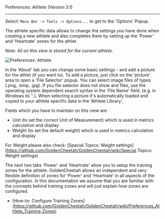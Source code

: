Preferences: Athlete (Version 3.1)
***

_Select:_ `Menu Bar -> Tools -> Options...` to get to the 'Options' Popup.

The athlete specific data allows to change the settings you have done when creating a new athlete and also completes them by setting up the 'Power' and 'Heartrate' zones for the athlet.

_Note: All on this view is stored for the current athlete._

![Preferences: Athlete](https://raw.githubusercontent.com/Joern-R/GoldenCheetah/master/doc/wiki/PreferencesAthlete.jpg)

In the 'About' tab you can change some basic settings - and add a picture for the athlet (if you want to). To add a picture, just click on the 'picture' area to open a 'File Selector' popup. You can select image files of types (.png, .bmp, .jpg). If you file selector does not show and files, use the operating system dependent search syntax in the 'File Name' field. (e.g. in Windows its "*.*). When selecting a picture it's automatically loaded and copied to your athlete specific data in the 'Athlete Library'.

Fields which you have to maintain on this view are:

* Unit (to set the correct Unit of Measurement) which is used in metrics calculation and display
* Weight (to set the default weight) which is used in metrics calculation and display

For Weight please also check: [Special Topics: Weight settings] (https://github.com/GoldenCheetah/GoldenCheetah/wiki/Special Topics: Weight settings) 

The next two tabs 'Power' and 'Heartrate' allow you to setup the training zones for the athlete. GoldenCheetah allows an independent and very flexible definition of zones for 'Power' and 'Heartrate' in all aspects of the configuration. In this documentation we assume that you are familiar with the concepts behind training zones and will just explain how zones are configured.

* [How-to: Configure Training Zones] (https://github.com/GoldenCheetah/GoldenCheetah/wiki/Preferences_Athlete_Training-Zones)

 
